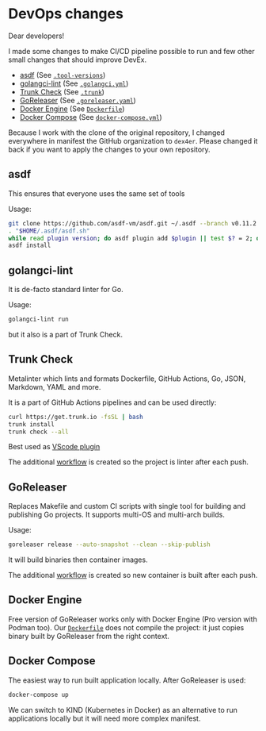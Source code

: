 <!--
SPDX-FileCopyrightText: 2023 Piotr Roszatycki <piotr.roszatycki@gmail.com>

SPDX-License-Identifier: CC0-1.0
-->

# DevOps changes

Dear developers!

I made some changes to make CI/CD pipeline possible to run and few other small
changes that should improve DevEx.

- [asdf](https://asdf-vm.com/) (See [`.tool-versions`](.tool-versions))
- [golangci-lint](https://golangci-lint.run/) (See [`.golangci.yml`](.golangci.yml))
- [Trunk Check](https://trunk.io/products/check) (See [`.trunk`](.trunk))
- [GoReleaser](https://goreleaser.com/) (See [`.goreleaser.yaml`](.goreleaser.yaml))
- [Docker Engine](https://docs.docker.com/engine/) (See [`Dockerfile`](Dockerfile))
- [Docker Compose](https://docs.docker.com/compose/) (See [`docker-compose.yml`](docker-compose.yml))

Because I work with the clone of the original repository, I changed everywhere
in manifest the GitHub organization to `dex4er`. Please changed it back if you
want to apply the changes to your own repository.

## asdf

This ensures that everyone uses the same set of tools

Usage:

```sh
git clone https://github.com/asdf-vm/asdf.git ~/.asdf --branch v0.11.2
. "$HOME/.asdf/asdf.sh"
while read plugin version; do asdf plugin add $plugin || test $? = 2; done < .tool-versions
asdf install
```

## golangci-lint

It is de-facto standard linter for Go.

Usage:

```sh
golangci-lint run
```

but it also is a part of Trunk Check.

## Trunk Check

Metalinter which lints and formats Dockerfile, GitHub Actions, Go, JSON,
Markdown, YAML and more.

It is a part of GitHub Actions pipelines and can be used directly:

```sh
curl https://get.trunk.io -fsSL | bash
trunk install
trunk check --all
```

Best used as [VScode plugin](https://marketplace.visualstudio.com/items?itemName=Trunk.io)

The additional [workflow](.github/workflows/trunk.yaml) is created so the
project is linter after each push.

## GoReleaser

Replaces Makefile and custom CI scripts with single tool for building and
publishing Go projects. It supports multi-OS and multi-arch builds.

Usage:

```sh
goreleaser release --auto-snapshot --clean --skip-publish
```

It will build binaries then container images.

The additional [workflow](.github/workflows/goreleaser.yaml) is created so new
container is built after each push.

## Docker Engine

Free version of GoReleaser works only with Docker Engine (Pro version with
Podman too). Our [`Dockerfile`](Dockerfile) does not compile the project: it
just copies binary built by GoReleaser from the right context.

## Docker Compose

The easiest way to run built application locally. After GoReleaser is used:

```sh
docker-compose up
```

We can switch to KIND (Kubernetes in Docker) as an alternative to run
applications locally but it will need more complex manifest.
